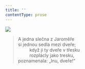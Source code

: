 ```yaml
---
title: ''
contentType: prose
---
```


![](../Images/018.jpg)

> A jedna slečna z Jaroměře  
> si jednou sedla mezi dveře;  
>          když ji ty dveře v třesku  
>          rozplácly jako tresku,  
> poznamenala: „Inu, dveře!“

